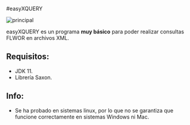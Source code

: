 #easyXQUERY


![principal](img/Selección_009.png  "principal")

easyXQUERY es un programa **muy básico** para poder realizar consultas FLWOR en archivos XML.

## Requisitos:
- JDK 11.
- Librería Saxon.

## Info:
- Se ha probado en sistemas linux, por lo que no se garantiza que funcione correctamente en sistemas Windows ni Mac.
